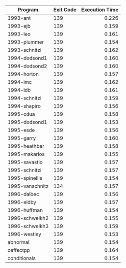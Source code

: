 | Program | Exit Code | Execution Time |
| ------- |:--------- | --------------:|
| 1993-ant | 139 | 0.226 |
| 1993-ejb | 139 | 0.159 |
| 1993-leo | 139 | 0.161 |
| 1993-plummer | 139 | 0.154 |
| 1993-schnitzi | 139 | 0.162 |
| 1994-dodsond1 | 139 | 0.160 |
| 1994-dodsond2 | 139 | 0.160 |
| 1994-horton | 139 | 0.157 |
| 1994-imc | 139 | 0.162 |
| 1994-ldb | 139 | 0.161 |
| 1994-schnitzi | 139 | 0.159 |
| 1994-shapiro | 139 | 0.156 |
| 1995-cdua | 139 | 0.158 |
| 1995-dodsond1 | 139 | 0.153 |
| 1995-esde | 139 | 0.156 |
| 1995-garry | 139 | 0.160 |
| 1995-heathbar | 139 | 0.158 |
| 1995-makarios | 139 | 0.155 |
| 1995-savastio | 139 | 0.157 |
| 1995-schnitzi | 139 | 0.157 |
| 1995-spinellis | 139 | 0.154 |
| 1995-vanschnitz | 134 | 0.157 |
| 1996-dalbec | 139 | 0.156 |
| 1996-eldby | 139 | 0.157 |
| 1996-huffman | 139 | 0.154 |
| 1996-schweikh2 | 139 | 0.155 |
| 1996-schweikh3 | 139 | 0.159 |
| 1996-westley | 139 | 0.153 |
| abnormal | 139 | 0.154 |
| ceffectpp | 139 | 0.164 |
| conditionals | 139 | 0.154 |
